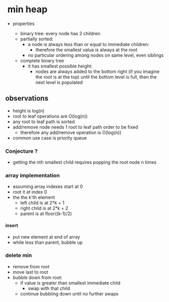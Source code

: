 #  min heap

- properties

  - binary tree: every node has 2 children
  - partially sorted:
    - a node is always less than or equal to immediate children:
      - therefore the smallest value is always at the root
    - no particular ordering among nodes on same level, even siblings
  - complete binary tree
    - it has smallest possible height:
      - nodes are always added to the bottom right (if you imagine the root
        is at the top) until the bottom level is full,
        then the next level is populated

## observations

- height is log(n)
- root to leaf operations are O(log(n))
- any root to leaf path is sorted
- add/remove node needs 1 root to leaf path order to be fixed
  - therefore any add/remove operation is O(log(n))
- common use case is priority queue

### Conjecture ?

- getting the nth smallest child requires popping the root node n times

### array implementation

- assuming array indexes start at 0
- root it at index 0
- the the k'th element
  - left child is at 2\*k + 1
  - right child is at 2\*k + 2
  - parent is at floor((k-1)/2)

#### insert

- put new element at end of array
- while less than parent, bubble up

### delete min

- remove from root
- move last to root
- bubble down from root:
  - if value is greater than smallest immediate child
    - swap with that child
  - continue bubbling down until no further swaps
